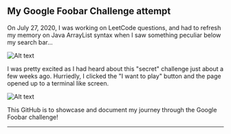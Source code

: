 
## My Google Foobar Challenge attempt

On July 27, 2020, I was working on LeetCode questions, and had to refresh my memory on Java ArrayList syntax when I saw something peculiar below my search bar...

![Alt text](https://github.com/mikeybear/google-foobar-challenge/blob/master/images/Screen%20Shot%202020-07-27%20at%209.55.56%20AM.png)

I was pretty excited as I had heard about this "secret" challenge just about a few weeks ago. Hurriedly, I clicked the "I want to play" button and the page opened up to a terminal like screen.

![Alt text](https://github.com/mikeybear/google-foobar-challenge/blob/master/images/Screen%20Shot%202020-07-27%20at%2010.01.22%20AM.png)

This GitHub is to showcase and document my journey through the Google Foobar challenge!

---
